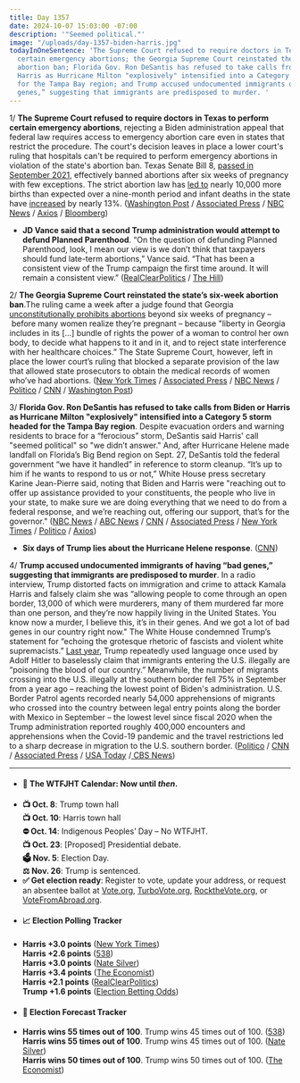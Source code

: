 ```yaml
---
title: Day 1357
date: 2024-10-07 15:03:00 -07:00
description: '"Seemed political."'
image: "/uploads/day-1357-biden-harris.jpg"
todayInOneSentence: 'The Supreme Court refused to require doctors in Texas to perform
  certain emergency abortions; the Georgia Supreme Court reinstated the state’s six-week
  abortion ban; Florida Gov. Ron DeSantis has refused to take calls from Biden or
  Harris as Hurricane Milton "explosively" intensified into a Category 5 storm headed
  for the Tampa Bay region; and Trump accused undocumented immigrants of having “bad
  genes,” suggesting that immigrants are predisposed to murder. '
---
```


1/ **The Supreme Court refused to require doctors in Texas to perform certain emergency abortions**, rejecting a Biden administration appeal that federal law requires access to emergency abortion care even in states that restrict the procedure. The court's decision leaves in place a lower court's ruling that hospitals can't be required to perform emergency abortions in violation of the state's abortion ban. Texas Senate Bill 8, [passed in September 2021](https://whatthefuckjusthappenedtoday.com/2021/09/01/day-225/), effectively banned abortions after six weeks of pregnancy with few exceptions. The strict abortion law has [led to](https://whatthefuckjusthappenedtoday.com/2023/07/06/day-898/#2-texas%E2%80%99-strict-abortion-law-led-to) nearly 10,000 more births than expected over a nine-month period and infant deaths in the state have [increased](https://whatthefuckjusthappenedtoday.com/2024/06/25/day-1253/#2-after-texas%E2%80%99-ban-on-abortion-went) by nearly 13%. ([Washington Post](https://www.washingtonpost.com/politics/2024/10/07/supreme-court-emergency-abortion-texas-case/) / [Associated Press](https://apnews.com/article/supreme-court-emergency-abortion-texas-bf79fafceba4ab9df9df2489e5d43e72) / [NBC News](https://www.nbcnews.com/politics/supreme-court/supreme-court-declines-hear-biden-appeal-texas-emergency-room-abortion-rcna173858) / [Axios](https://www.axios.com/2024/10/07/supreme-court-texas-emergency-abortion-decline) / [Bloomberg](https://www.bloomberg.com/news/articles/2024-10-07/supreme-court-spurns-biden-administration-in-texas-abortion-case))

* **JD Vance said that a second Trump administration would attempt to defund Planned Parenthood**. “On the question of defunding Planned Parenthood, look, I mean our view is we don’t think that taxpayers should fund late-term abortions,” Vance said. “That has been a consistent view of the Trump campaign the first time around. It will remain a consistent view.” ([RealClearPolitics](https://www.realclearpolitics.com/articles/2024/10/06/jd_vance_trump_consistent_defunding_planned_parenthood_151742.html) / [The Hill](https://thehill.com/homenews/campaign/4919542-jdvance-planned-parenthood-defunding/))

2/ **The Georgia Supreme Court reinstated the state’s six-week abortion ban**.The ruling came a week after a judge found that Georgia [unconstitutionally prohibits abortions](https://whatthefuckjusthappenedtoday.com/2024/09/30/day-1350/#2-a-georgia-judge-struck-down-the-st) beyond six weeks of pregnancy – before many women realize they’re pregnant – because "liberty in Georgia includes in its [...] bundle of rights the power of a woman to control her own body, to decide what happens to it and in it, and to reject state interference with her healthcare choices.” The State Supreme Court, however, left in place the lower court’s ruling that blocked a separate provision of the law that allowed state prosecutors to obtain the medical records of women who’ve had abortions. ([New York Times](https://www.nytimes.com/2024/10/07/us/georgia-supreme-court-abortion-ban.html) / [Associated Press](https://apnews.com/article/georgia-abortion-ban-967ed4f8efe64d07e22213c47749df9a) / [NBC News](https://www.nbcnews.com/politics/georgia-supreme-court-reinstates-states-6-week-abortion-ban-rcna174336) / [Politico](https://www.politico.com/news/2024/10/07/georgia-supreme-court-abortion-ban-00182720) / [CNN](https://www.cnn.com/2024/10/07/politics/georgia-abortion-supreme-court/index.html) / [Washington Post](https://www.washingtonpost.com/nation/2024/10/07/georgia-abortion-ban-supreme-court/))

3/ **Florida Gov. Ron DeSantis has refused to take calls from Biden or Harris as Hurricane Milton "explosively" intensified into a Category 5 storm headed for the Tampa Bay region**. Despite evacuation orders and warning residents to brace for a “ferocious” storm, DeSantis said Harris' call "seemed political" so "we didn’t answer." And, after Hurricane Helene made landfall on Florida’s Big Bend region on Sept. 27, DeSantis told the federal government “we have it handled” in reference to storm cleanup. “It’s up to him if he wants to respond to us or not,” White House press secretary Karine Jean-Pierre said, noting that Biden and Harris were "reaching out to offer up assistance provided to your constituents, the people who live in your state, to make sure we are doing everything that we need to do from a federal response, and we’re reaching out, offering our support, that’s for the governor." ([NBC News](https://www.nbcnews.com/politics/kamala-harris/ron-desantis-harris-call-hurricane-helene-political-rcna174276) / [ABC News](https://abcnews.go.com/US/florida-gov-ron-desantis-refuses-call-vp-kamala/story?id=114570089) / [CNN](https://www.cnn.com/2024/10/07/politics/desantis-harris-biden-hurricane-recovery-calls/index.html) / [Associated Press](https://apnews.com/live/hurricane-milton-florida-tracker-updates) / [New York Times](https://www.nytimes.com/live/2024/10/07/weather/milton-hurricane-florida) / [Politico](https://www.politico.com/news/2024/10/06/florida-hurricane-milton-evacuations-recovery-00182622) / [Axios](https://www.axios.com/2024/10/07/hurricane-milton-tampa-florida-dire-scenario))

* **Six days of Trump lies about the Hurricane Helene response**. ([CNN](https://www.cnn.com/2024/10/06/politics/fact-check-trump-helene-response-north-carolina/))

4/ **Trump accused undocumented immigrants of having “bad genes,” suggesting that immigrants are predisposed to murder**. In a radio interview, Trump distorted facts on immigration and crime to attack Kamala Harris and falsely claim she was “allowing people to come through an open border, 13,000 of which were murderers, many of them murdered far more than one person, and they’re now happily living in the United States. You know now a murder, I believe this, it’s in their genes. And we got a lot of bad genes in our country right now." The White House condemned Trump’s statement for “echoing the grotesque rhetoric of fascists and violent white supremacists.” [Last year](https://whatthefuckjusthappenedtoday.com/2023/12/18/day-1063/#2-biden-condemned-trump-for-his-repe), Trump repeatedly used language once used by Adolf Hitler to baselessly claim that immigrants entering the U.S. illegally are “poisoning the blood of our country.” Meanwhile, the number of migrants crossing into the U.S. illegally at the southern border fell 75% in September from a year ago – reaching the lowest point of Biden's administration. U.S. Border Patrol agents recorded nearly 54,000 apprehensions of migrants who crossed into the country between legal entry points along the border with Mexico in September – the lowest level since fiscal 2020 when the Trump administration reported roughly 400,000 encounters and apprehensions when the Covid-19 pandemic and the travel restrictions led to a sharp decrease in migration to the U.S. southern border. ([Politico](https://www.politico.com/news/2024/10/07/trump-immigrants-crime-00182702) / [CNN](https://www.cnn.com/2024/10/07/politics/trump-undocumented-immigrants-bad-genes/index.html) / [Associated Press](https://apnews.com/article/donald-trump-immigration-2024-election-2157777f240142e5aed38be192a52b25) / [USA Today](https://www.usatoday.com/story/news/nation/2024/10/07/illegal-crossings-border-migrants-drops/75553327007/) /[ CBS News](https://www.cbsnews.com/news/u-s-mexico-border-migrant-crossings-reach-new-biden-era-low/))

---

* #### 📅 The WTFJHT Calendar: Now until *then*. 
* **📺 Oct. 8**: Trump town hall \
**📺 Oct. 10**: Harris town hall \
**⛔️ Oct. 14**: Indigenous Peoples’ Day – No WTFJHT. \
**📺 Oct. 23**: [Proposed] Presidential debate. \
**🗳️ Nov. 5**: Election Day. \
**⚖️ Nov. 26**: Trump is sentenced. 
* **✅ Get election ready**: Register to vote, update your address, or request an absentee ballot at [Vote.org](https://www.vote.org/), [TurboVote.org](https://turbovote.org/), [RocktheVote.org](https://www.rockthevote.org/), or [VoteFromAbroad.org](https://www.votefromabroad.org/).
* #### 📈 Election Polling Tracker
* **Harris +3.0 points** ([New York Times](https://www.nytimes.com/interactive/2024/us/elections/polls-president.html)) \
**Harris +2.6 points** ([538](https://projects.fivethirtyeight.com/polls/president-general/2024/national/)) \
**Harris +3.0 points** ([Nate Silver](https://www.natesilver.net/p/nate-silver-2024-president-election-polls-model)) \
**Harris +3.4 points** ([The Economist](https://www.economist.com/interactive/us-2024-election/trump-harris-polls)) \
**Harris +2.1 points** ([RealClearPolitics](https://www.realclearpolling.com/polls/president/general/2024/trump-vs-harris)) \
**Trump +1.6 points** ([Election Betting Odds](https://www.electionbettingodds.com/))
* #### 🔮 Election Forecast Tracker
* **Harris wins 55 times out of 100**. Trump wins 45 times out of 100. ([538](https://projects.fivethirtyeight.com/2024-election-forecast/)) \
**Harris wins 55 times out of 100**. Trump wins 45 times out of 100. ([Nate Silver](https://www.natesilver.net/p/nate-silver-2024-president-election-polls-model)) \
**Harris wins 50 times out of 100**. Trump wins 50 times out of 100. ([The Economist](https://www.economist.com/interactive/us-2024-election/prediction-model/president/))

